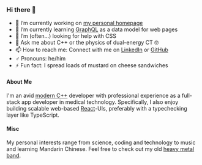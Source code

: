 ### Hi there 👋

- 🔭 I’m currently working on [my personal homepage](https://supernabla.github.io)
- 🌱 I’m currently learning [GraphQL](https://graphql.org/) as a data model for web pages
- 🤔 I’m (often...) looking for help with CSS
- 💬 Ask me about C++ or the physics of dual-energy CT 🤓
- 📫 How to reach me: Connect with me on [LinkedIn](https://www.linkedin.com/in/simon-kirchhof/) or [GitHub](https://github.com/Supernabla) 
- ♂️ Pronouns: he/him
- ⚡ Fun fact: I spread loads of mustard on cheese sandwiches

#### About Me

I'm an avid [modern C++](https://isocpp.github.io/CppCoreGuidelines/CppCoreGuidelines) developer with professional experience as a full-stack app developer in medical technology. Specifically, I also enjoy building scalable web-based [React](https://reactjs.org/)-UIs, preferably with a typechecking layer like TypeScript.

#### Misc

My personal interests range from science, coding and technology to music and learning Mandarin Chinese. Feel free to check out my old [heavy metal band](https://music.youtube.com/channel/UCBwgRRITnCBwppG9pRaIKqw).
